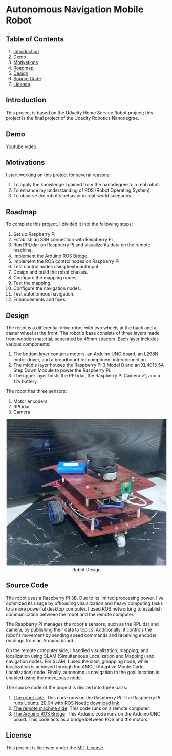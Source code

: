 # Autonomous Navigation Mobile Robot

## Table of Contents

1. [Introduction](#introduction)
2. [Demo](#demo)
3. [Motivations](#motivations)
4. [Roadmap](#roadmap)
5. [Design](#design)
6. [Source Code](#source-code)
7. [License](#license)

## Introduction
This project is based on the Udacity Home Service Robot project; this project is the final project of the Udacity Robotics Nanodegree.

## Demo
[Youtube video](https://youtu.be/6-blbdkCTCw?si=ebP5qN-LpaIK6vIa).

## Motivations
I start working on this project for several reasons:
1. To apply the knowledge I gained from the nanodegree to a real robot.
2. To enhance my understanding of ROS (Robot Operating System).
3. To observe the robot's behavior in real-world scenarios.

## Roadmap
To complete this project, I divided it into the following steps:
1. Set up Raspberry Pi.
2. Establish an SSH connection with Raspberry Pi.
3. Run RPLidar on Raspberry Pi and visualize its data on the remote machine.
4. Implement the Arduino ROS Bridge.
5. Implement the ROS control nodes on Raspberry Pi.
6. Test control nodes using keyboard input.
7. Design and build the robot chassis.
8. Configure the mapping nodes.
9. Test the mapping.
10. Configure the navigation nodes.
11. Test autonomous navigation.
12. Enhancements and fixes.

## Design
The robot is a differential drive robot with two wheels at the back and a caster wheel at the front.
The robot's base consists of three layers made from wooden material, separated by 45mm spacers. Each layer includes various components:
1. The bottom layer contains motors, an Arduino UNO board, an L298N motor driver, and a breadboard for component interconnection.
2. The middle layer houses the Raspberry Pi 3 Model B and an XL4015 5A Step Down Module to power the Raspberry Pi.
3. The upper layer hosts the RPLidar, the Raspberry Pi Camera v1, and a 12v battery.

The robot has three sensors:
1. Motor encoders
2. RPLidar
3. Camera

<p align="center" width="100%">
    <img src="images/robot.jpg" alt="Robot" width="500">
    <br>Robot Design
</p>

## Source Code

The robot uses a Raspberry Pi 3B. Due to its limited processing power, I've optimized its usage by offloading visualization and heavy computing tasks to a more powerful desktop computer. I used ROS networking to establish communication between the robot and the remote computer.

The Raspberry Pi manages the robot's sensors, such as the RPLidar and camera, by publishing their data to topics. Additionally, it controls the robot's movement by sending speed commands and receiving encoder readings from an Arduino board.

On the remote computer side, I handled visualization, mapping, and localization using SLAM (Simultaneous Localization and Mapping) and navigation nodes. For SLAM, I used the slam_gmapping node, while localization is achieved through the AMCL (Adaptive Monte Carlo Localization) node. Finally, autonomous navigation to the goal location is enabled using the move_base node.


The source code of the project is divided into three parts:
1. [The robot side](/Robot-Local): This code runs on the Raspberry Pi. The Raspberry Pi runs Ubuntu 20.04 with ROS Noetic [download link](https://learn.ubiquityrobotics.com/noetic_pi_image_downloads).
2. [The remote machine side](/Remote-Machine): This code runs on a remote computer.
3. [The Arduino ROS Bridge](https://github.com/EngAhmed53/ROS-Arduino-Bridge): This Arduino code runs on the Arduino UNO board. This code acts as a bridge between ROS and the motors.

## License
This project is licensed under the [MIT License](LICENSE).

